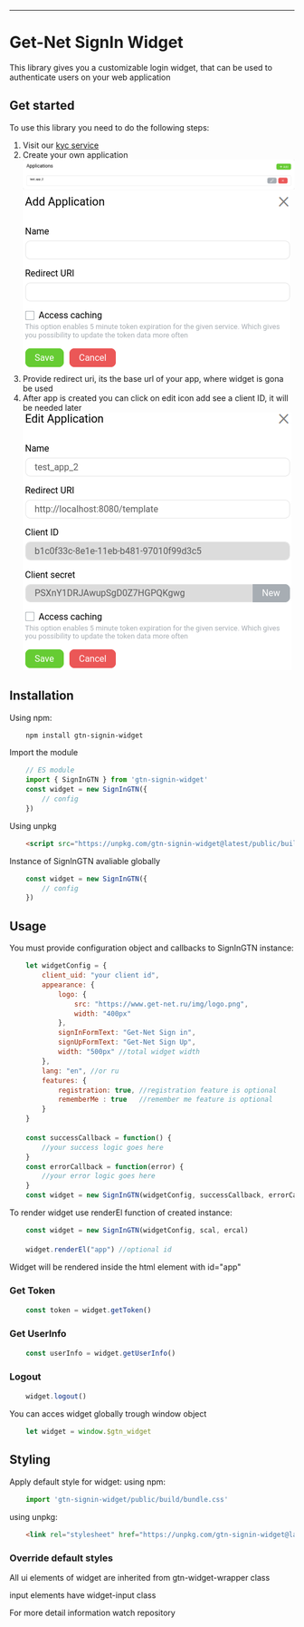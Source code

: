 
---

# Get-Net SignIn Widget
This library gives you a customizable login widget, that can be used to authenticate users on your web application

## Get started
To use this library you need to do the following steps:
1. Visit our [kyc service](https://id.gtn.ee/)
2. Create your own application
![alt Applications list](img/applications.png)
![alt create application](img/add_app.png)
3. Provide redirect uri, its the base url of your app, where widget is gona be used
4. After app is created you can click on edit icon add see a client ID, it will be needed later
![alt create application](img/client.png)


## Installation
Using npm:

```bash
    npm install gtn-signin-widget
```
Import the module
```js
    // ES module
    import { SignInGTN } from 'gtn-signin-widget'
    const widget = new SignInGTN({
        // config
    })
```

Using unpkg
```html
    <script src="https://unpkg.com/gtn-signin-widget@latest/public/build/bundle.js"></script>
```
Instance of SignInGTN avaliable globally
```js
    const widget = new SignInGTN({
        // config
    })
```

## Usage
You must provide configuration object and callbacks to SignInGTN instance:

```js
    let widgetConfig = {
        client_uid: "your client id",
        appearance: {
            logo: {
                src: "https://www.get-net.ru/img/logo.png",
                width: "400px"
            },
            signInFormText: "Get-Net Sign in",
            signUpFormText: "Get-Net Sign Up",
            width: "500px" //total widget width
        },
        lang: "en", //or ru
        features: {
            registration: true, //registration feature is optional
            rememberMe : true   //remember me feature is optional
        }
    }

    const successCallback = function() {
        //your success logic goes here
    }
    const errorCallback = function(error) {
        //your error logic goes here
    }
    const widget = new SignInGTN(widgetConfig, successCallback, errorCallback)
```

To render widget use renderEl function of created instance:
```js
    const widget = new SignInGTN(widgetConfig, scal, ercal)

    widget.renderEl("app") //optional id
```
Widget will be rendered inside the html element with id="app"

### Get Token
```js
    const token = widget.getToken()
```

### Get UserInfo
```js
    const userInfo = widget.getUserInfo()
```

### Logout
```js
    widget.logout()
```

You can acces widget globally trough window object
```js
    let widget = window.$gtn_widget
```
## Styling
Apply default style for widget:
using npm:
```js
    import 'gtn-signin-widget/public/build/bundle.css'
```
using unpkg:
```html
    <link rel="stylesheet" href="https://unpkg.com/gtn-signin-widget@latest/public/build/bundle.css"
```
### Override default styles
All ui elements of widget are inherited from gtn-widget-wrapper class

input elements have widget-input class 

For more detail information watch repository